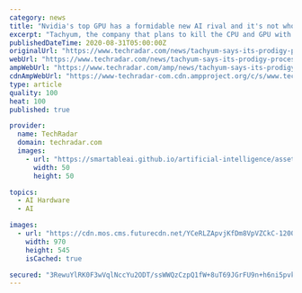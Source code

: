 ```yaml
---
category: news
title: "Nvidia's top GPU has a formidable new AI rival and it's not who you think it is"
excerpt: "Tachyum, the company that plans to kill the CPU and GPU with its universal Prodigy processor, this week shared additional details regarding its upcoming chip. As it turns out, the new processor will support industry-standard open-source development frameworks for AI applications,"
publishedDateTime: 2020-08-31T05:00:00Z
originalUrl: "https://www.techradar.com/news/tachyum-says-its-prodigy-processor-outperforms-nvidias-a100-and-supports-8tb-of-ram"
webUrl: "https://www.techradar.com/news/tachyum-says-its-prodigy-processor-outperforms-nvidias-a100-and-supports-8tb-of-ram"
ampWebUrl: "https://www.techradar.com/amp/news/tachyum-says-its-prodigy-processor-outperforms-nvidias-a100-and-supports-8tb-of-ram"
cdnAmpWebUrl: "https://www-techradar-com.cdn.ampproject.org/c/s/www.techradar.com/amp/news/tachyum-says-its-prodigy-processor-outperforms-nvidias-a100-and-supports-8tb-of-ram"
type: article
quality: 100
heat: 100
published: true

provider:
  name: TechRadar
  domain: techradar.com
  images:
    - url: "https://smartableai.github.io/artificial-intelligence/assets/images/organizations/techradar.com-50x50.jpg"
      width: 50
      height: 50

topics:
  - AI Hardware
  - AI

images:
  - url: "https://cdn.mos.cms.futurecdn.net/YCeRLZApvjKfDm8VpVZCkC-1200-80.jpg"
    width: 970
    height: 545
    isCached: true

secured: "3RewuYlRK0F3wVqlNccYu2ODT/ssWWQzCzpQ1fW+8uT69JGrFU9n+h6ni5pvkJ0B7zJdfsIDm94t96bsf21W7D7XuFJLa/pUfrZ3uk81eR1Pf05hG7twQ7Xrjg/ITwdtFaRc7b8bumphH72nEaZSrB9zrvBLiDHCQjgALGpbFeZXuLlhvVXGmCeHBZeQhjzeVVwNAKRLdjxQpYgBrRo5A/e47r4M5NjEAKV9hjCFZvwSFyOP70ZByFP5o+7AGsQmD592A3RLey7+gUWE2P7z5r3EADoA+yB4Ew42MtR9Q+AMnJE9UCAbleHJ+MIEZuo3rYo/zUN2BHv94TJP6lhInfDc/9xAgr07MUHOQLN5XzA=;SQzmAi4xcHUYf/tK05fASQ=="
---
```


